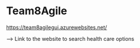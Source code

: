 # Team8Agile

https://team8agilegui.azurewebsites.net/

--> Link to the website to search health care options
